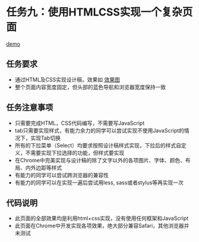 # 任务九：使用HTMLCSS实现一个复杂页面
[demo](https://zhouxiaoyu1994.github.io/2017IFE-Xiaowei/task-9/index.html)
## 任务要求
- 通过HTML及CSS实现设计稿，效果如 [效果图](http://7xrp04.com1.z0.glb.clouddn.com/task_1_9_2.jpg)
- 整个页面内容宽度固定，但头部的蓝色导航和浏览器宽度保持一致
## 任务注意事项
- 只需要完成HTML，CSS代码编写，不需要写JavaScript
- tab只需要实现样式，有能力余力的同学可以尝试实现不使用JavaScript的情况下，实现Tab切换
- 所有的下拉菜单（Select）均要求按照设计稿样式实现，下拉后的样式自定义，不需要实现下拉选择的功能，但样式要实现
- 在Chrome中完美实现与设计稿的除了文字以外的各项图片、字体、颜色、布局、内外边距等样式
- 有能力的同学可以尝试跨浏览器的兼容性
- 有能力的同学可以在实现一遍后尝试用less, sass或者stylus等再实现一次
## 代码说明
- 此页面的全部效果均是利用html+css实现，没有使用任何框架和JavaScript
- 此页面在Chrome中开发实现各项效果，绝大部分兼容Safari，其他浏览器并未测试
